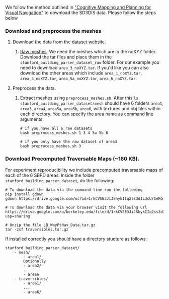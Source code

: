 We follow the method outlined in ["Cognitive Mapping and Planning for Visual Navigation"](https://github.com/tensorflow/models/tree/master/research/cognitive_mapping_and_planning) to download the SD3DIS data. Please follow the steps below

### Download and preprocess the meshes

1.  Download the data from the [dataset website](http://buildingparser.stanford.edu/dataset.html).
    1.  [Raw meshes](https://goo.gl/forms/2YSPaO2UKmn5Td5m2). We need the meshes
        which are in the noXYZ folder. Download the tar files and place them in
        the `stanford_building_parser_dataset_raw` folder. For our example you need to download `area_3_noXYZ.tar`. If you'd like you can also download the other areas which include `area_1_noXYZ.tar`, `area_4_noXYZ.tar`, `area_5a_noXYZ.tar`, `area_6_noXYZ.tar`.

2.  Preprocess the data.
    1.  Extract meshes using `preprocess_meshes.sh`. After
        this `ls stanford_building_parser_dataset/mesh` should have 6
        folders `area1`, `area3`, `area4`, `area5a`, `area5b`, `area6`, with
        textures and obj files within each directory. You can specify
        the area name as command line arguments.

        ```
        # if you have all 6 raw datasets
        bash preprocess_meshes.sh 1 3 4 5a 5b 6

        # if you only have the raw dataset of area3
        bash preprocess_meshes.sh 3
        ```



### Download Precomputed Traversable Maps (~160 KB).
For experiment reproducibility we include precomputed traversable maps of each of the 6 SBPD areas. Inside the folder `stanford_building_parser_dataset`, do the following:
```
# To download the data via the command line run the following
pip install gdown
gdown https://drive.google.com/uc?id=1rkCVSE3JiJShykIIq2ss3dIL3cUrIeKG

# To download the data via your browser visit the following url
https://drive.google.com/a/berkeley.edu/file/d/1rkCVSE3JiJShykIIq2ss3dIL3cUrIeKG/view?usp=sharing

# Unzip the file LB_WayPtNav_Data.tar.gz
tar -zxf traversibles.tar.gz
```

If installed correctly you should have a directory stucture as follows:
```
stanford_building_parser_dataset/
    - mesh/
        - area1/
        Optionally
        - area2/
        ...
        - area6
    - traversibles/
        - area1/
        ...
        - area6/
```

